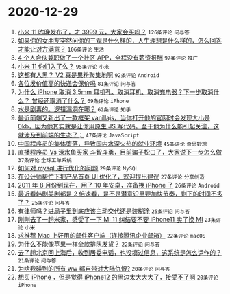 # 2020-12-29

1. [小米 11 昨晚发布了，才 3999 元，大家会买吗？](https://www.v2ex.com/t/739864) ``126条评论`` ``问与答``
1. [如果你的女朋友突然问你的三观是什么样的，人生理想是什么样的，怎么回答才能让对方满意？](https://www.v2ex.com/t/739936) ``106条评论`` ``生活``
1. [4 个人合伙兼职做了一个社区 APP，全程没有薪资报酬](https://www.v2ex.com/t/739880) ``97条评论`` ``推广``
1. [小米 11 你们入了么？](https://www.v2ex.com/t/739814) ``95条评论`` ``小米``
1. [这都有人黑？ V2 真是果粉聚集地啊](https://www.v2ex.com/t/739825) ``92条评论`` ``Android``
1. [各位发价值高的快递会保价吗](https://www.v2ex.com/t/739834) ``81条评论`` ``问与答``
1. [为什么 iPhone 取消 3.5mm 耳机孔、取消耳机、取消充电器？下一步取消什么？
曾经还取消了什么？](https://www.v2ex.com/t/739828) ``69条评论`` ``iPhone``
1. [水是剧毒的。逻辑漏洞在哪？](https://www.v2ex.com/t/739969) ``62条评论`` ``知乎``
1. [最近前端又新出了一款框架 vanillajs，当你打开他的官网时会发现大小是 0kb，因为他其实就是让你用原生 JS 写代码，至于他为什么能引起关注，这就涉及到前端的生态了；](https://www.v2ex.com/t/739837) ``47条评论`` ``JavaScript``
1. [中国程序员的集体堕落，导致国内水深火热的就业环境](https://www.v2ex.com/t/739920) ``45条评论`` ``奇思妙想``
1. [直播程序员 Vs 深水鱼买家 斗智斗勇，目前骗子松口了，大家说下一步怎么做](https://www.v2ex.com/t/739972) ``37条评论`` ``全球工单系统``
1. [如何对 mysql 进行优化的问题](https://www.v2ex.com/t/739820) ``29条评论`` ``MySQL``
1. [在设计师帮忙下把产品首页 UI 优化了，欢迎提出建议](https://www.v2ex.com/t/739978) ``27条评论`` ``分享创造``
1. [2011 年 8 月份到现在，用了 10 年安卓，准备换 iPhone 了](https://www.v2ex.com/t/740010) ``26条评论`` ``Android``
1. [最近看韩剧美剧都是 2 倍速看，是不是潜意识里要加快节奏，剩下的时间不多了？](https://www.v2ex.com/t/740038) ``25条评论`` ``问与答``
1. [有律师吗？进局子里到底应该主动交代还是装糊涂](https://www.v2ex.com/t/739850) ``25条评论`` ``问与答``
1. [刚刚去了一趟米家，感受了一下 MI 11 纠结要不要 iPhone11 卖了换 MI](https://www.v2ex.com/t/739974) ``23条评论`` ``小米``
1. [求推荐 Mac 上好用的邮件客户端（连接腾讯企业邮箱）](https://www.v2ex.com/t/739875) ``22条评论`` ``macOS``
1. [为什么不能像苹果一样全款排队发货？](https://www.v2ex.com/t/739816) ``22条评论`` ``问与答``
1. [去了趟北京回上海后，收到居委电话，也没填过信息，这系统是怎么运作的？](https://www.v2ex.com/t/739916) ``21条评论`` ``问与答``
1. [为啥我碰到的所有 ww 都自带对大陆仇恨?](https://www.v2ex.com/t/740087) ``20条评论`` ``问与答``
1. [想买 iPhone ，但是觉得 iPhone12 的黑边太大大大了，接受不了啊](https://www.v2ex.com/t/739877) ``20条评论`` ``iPhone``
